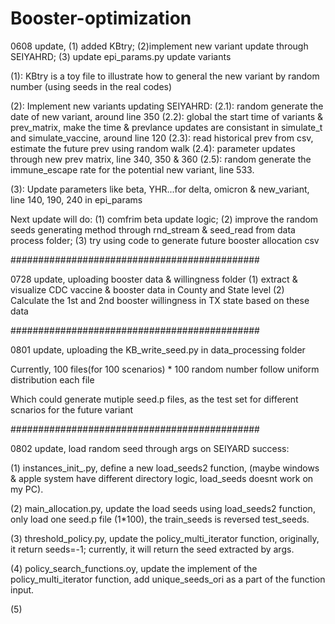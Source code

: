 # Booster-optimization

0608 update, (1) added KBtry; (2)implement new variant update through SEIYAHRD; (3) update epi_params.py update variants

(1): KBtry is a toy file to illustrate how to general the new variant by random number (using seeds in the real codes) 

(2): Implement new variants updating SEIYAHRD:
(2.1): random generate the date of new variant, around line 350
(2.2): global the start time of variants & prev_matrix, make the time & prevlance updates are consistant in simulate_t and simulate_vaccine, around line 120
(2.3): read historical prev from csv, estimate the future prev using random walk
(2.4): parameter updates through new prev matrix, line 340, 350 & 360
(2.5): random generate the immune_escape rate for the potential new variant, line 533.

(3): Update parameters like beta, YHR...for delta, omicron & new_variant, line 140, 190, 240 in epi_params

Next update will do:
(1) comfrim beta update logic; 
(2) improve the random seeds generating method through rnd_stream & seed_read from data process folder;
(3) try using code to generate future booster allocation csv

#############################################

0728 update, uploading booster data & willingness folder
(1) extract & visualize CDC vaccine & booster data in County and State level
(2) Calculate the 1st and 2nd booster willingness in TX state based on these data

#############################################

0801 update, uploading the KB_write_seed.py in data_processing folder

Currently, 100 files(for 100 scenarios) * 100 random number follow uniform distribution each file

Which could generate mutiple seed.p files, as the test set for different scnarios for the future variant

#############################################

0802 update, load random seed through args on SEIYARD success:

(1) instances\_init_.py, define a new load_seeds2 function, (maybe windows & apple system have different directory logic, load_seeds doesnt work on my PC).

(2) main_allocation.py, update the load seeds using load_seeds2 function, only load one seed.p file (1*100), the train_seeds is reversed test_seeds.

(3) threshold_policy.py, update the policy_multi_iterator function, originally, it return seeds=-1; currently, it will return the seed extracted by args.

(4) policy_search_functions.oy, update the implement of the policy_multi_iterator function, add unique_seeds_ori as a part of the function input.

(5) 
